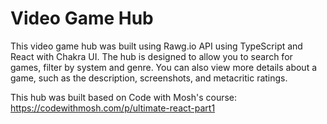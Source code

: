 # Video Game Hub

This video game hub was built using Rawg.io API using TypeScript and React with Chakra UI. The hub is designed to allow you to search for games, filter by system and genre. You can also view more details about a game, such as the description, screenshots, and metacritic ratings.

This hub was built based on Code with Mosh's course: https://codewithmosh.com/p/ultimate-react-part1
